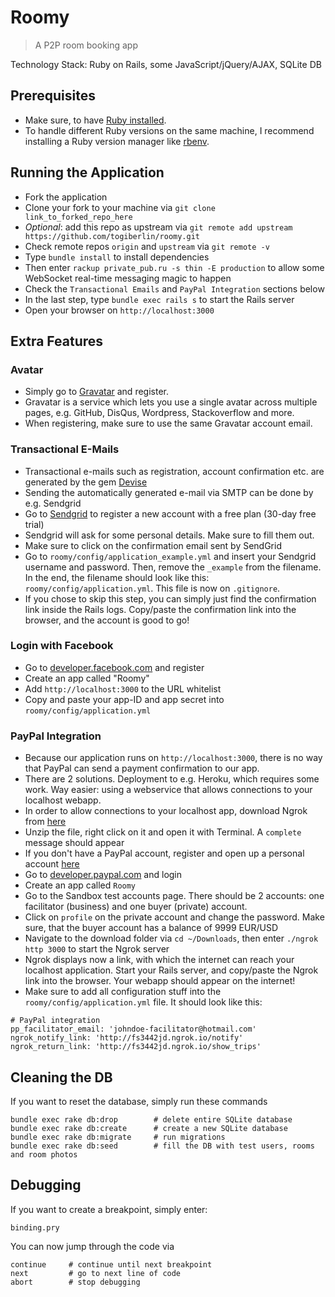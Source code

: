# Roomy
> A P2P room booking app

Technology Stack: Ruby on Rails, some JavaScript/jQuery/AJAX, SQLite DB

## Prerequisites
- Make sure, to have [Ruby installed](https://www.ruby-lang.org/en/documentation/installation/).
- To handle different Ruby versions on the same machine, I recommend installing a Ruby version manager like [rbenv](https://github.com/rbenv/).

## Running the Application
- Fork the application
- Clone your fork to your machine via ```git clone link_to_forked_repo_here```
- _Optional_: add this repo as upstream via ```git remote add upstream https://github.com/togiberlin/roomy.git```
- Check remote repos ```origin``` and ```upstream``` via ```git remote -v```
- Type ```bundle install``` to install dependencies
- Then enter ```rackup private_pub.ru -s thin -E production``` to allow some WebSocket real-time messaging magic to happen
- Check the ```Transactional Emails``` and ```PayPal Integration``` sections below
- In the last step, type ```bundle exec rails s``` to start the Rails server
- Open your browser on ```http://localhost:3000```

## Extra Features
### Avatar
- Simply go to [Gravatar](https://www.gravatar.com) and register. 
- Gravatar is a service which lets you use a single avatar across multiple pages, e.g. GitHub, DisQus, Wordpress, Stackoverflow and more. 
- When registering, make sure to use the same Gravatar account email.

### Transactional E-Mails
- Transactional e-mails such as registration, account confirmation etc. are generated by the gem [Devise](https://github.com/plataformatec/devise)
- Sending the automatically generated e-mail via SMTP can be done by e.g. Sendgrid
- Go to [Sendgrid](http://www.sendgrid.com) to register a new account with a free plan (30-day free trial)
- Sendgrid will ask for some personal details. Make sure to fill them out.
- Make sure to click on the confirmation email sent by SendGrid
- Go to ```roomy/config/application_example.yml``` and insert your Sendgrid username and password. Then, remove the ```_example``` from the filename. In the end, the filename should look like this: ```roomy/config/application.yml```. This file is now on ```.gitignore```.
- If you chose to skip this step, you can simply just find the confirmation link inside the Rails logs. Copy/paste the confirmation link into the browser, and the account is good to go!

### Login with Facebook
- Go to [developer.facebook.com](https://developer.facebook.com) and register
- Create an app called "Roomy"
- Add ```http://localhost:3000``` to the URL whitelist
- Copy and paste your app-ID and app secret into ```roomy/config/application.yml```

### PayPal Integration
- Because our application runs on ```http://localhost:3000```, there is no way that PayPal can send a payment confirmation to our app.
- There are 2 solutions. Deployment to e.g. Heroku, which requires some work. Way easier: using a webservice that allows connections to your localhost webapp.
- In order to allow connections to your localhost app, download Ngrok from [here](https://ngrok.com/)
- Unzip the file, right click on it and open it with Terminal. A ```complete``` message should appear
- If you don't have a PayPal account, register and open up a personal account [here](https://www.paypal.com)
- Go to [developer.paypal.com](https://developer.paypal.com) and login
- Create an app called ```Roomy```
- Go to the Sandbox test accounts page. There should be 2 accounts: one facilitator (business) and one buyer (private) account.
- Click on ```profile``` on the private account and change the password. Make sure, that the buyer account has a balance of 9999 EUR/USD
- Navigate to the download folder via ```cd ~/Downloads```, then enter ```./ngrok http 3000``` to start the Ngrok server
- Ngrok displays now a link, with which the internet can reach your localhost application. Start your Rails server, and copy/paste the Ngrok link into the browser. Your webapp should appear on the internet!
- Make sure to add all configuration stuff into the ```roomy/config/application.yml``` file. It should look like this:
```
# PayPal integration
pp_facilitator_email: 'johndoe-facilitator@hotmail.com'
ngrok_notify_link: 'http://fs3442jd.ngrok.io/notify'
ngrok_return_link: 'http://fs3442jd.ngrok.io/show_trips'
```

## Cleaning the DB
If you want to reset the database, simply run these commands
```
bundle exec rake db:drop        # delete entire SQLite database
bundle exec rake db:create      # create a new SQLite database
bundle exec rake db:migrate     # run migrations
bundle exec rake db:seed        # fill the DB with test users, rooms and room photos
```

## Debugging
If you want to create a breakpoint, simply enter:
```
binding.pry
```
You can now jump through the code via
```
continue     # continue until next breakpoint
next         # go to next line of code
abort        # stop debugging
```